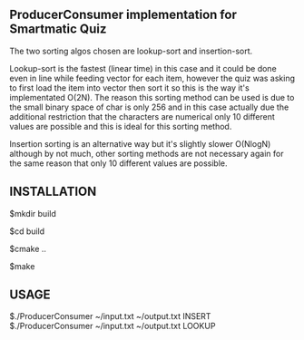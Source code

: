 ## ProducerConsumer implementation for Smartmatic Quiz

The two sorting algos chosen are lookup-sort and insertion-sort.

Lookup-sort is the fastest (linear time) in this case and it could be done even in line while feeding vector<char> for each item,
however the quiz was asking to first load the item into vector then sort it so this is the way it's implementated O(2N). The reason
this sorting method can be used is due to the small binary space of char is only 256 and in this case actually due the additional
restriction that the characters are numerical only 10 different values are possible and this is ideal for this sorting method.

Insertion sorting is an alternative way but it's slightly slower O(NlogN) although by not much, other sorting methods are not necessary
again for the same reason that only 10 different values are possible.


## INSTALLATION

$mkdir build

$cd build

$cmake ..

$make

## USAGE

$./ProducerConsumer ~/input.txt ~/output.txt INSERT
$./ProducerConsumer ~/input.txt ~/output.txt LOOKUP

